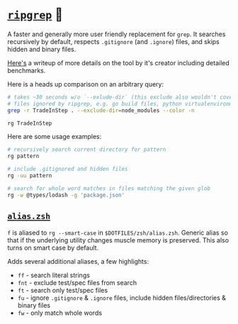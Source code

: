 # [`ripgrep`](https://github.com/BurntSushi/ripgrep) 🔎

A faster and generally more user friendly replacement for `grep`. It searches recursively by default, respects `.gitignore` (and `.ignore`) files, and skips hidden and binary files.

[Here's](https://blog.burntsushi.net/ripgrep/) a writeup of more details on the tool by it's creator including detailed benchmarks.

Here is a heads up comparison on an arbitrary query:

```zsh
# takes ~30 seconds w/o `--exlude-dir` (this exclude also wouldn't cover all
# files ignored by ripgrep, e.g. go build files, python virtualenvironments, etc.)
grep -r TradeInStep . --exclude-dir=node_modules --color -n

rg TradeInStep
```

Here are some usage examples:

```zsh
# recursively search current directory for pattern
rg pattern

# include .gitignored and hidden files
rg -uu pattern

# search for whole word matches in files matching the given glob
rg -w @types/lodash -g 'package.json'
```

## [`alias.zsh`](./alias.zsh)

`f` is aliased to `rg --smart-case` in `$DOTFILES/zsh/alias.zsh`. Generic alias so that if the underlying utility changes muscle memory is preserved. This also turns on smart case by default.

Adds several additional aliases, a few highlights:

- `ff` - search literal strings
- `fnt` - exclude test/spec files from search
- `ft` - search only test/spec files
- `fu` - ignore `.gitignore` & `.ignore` files, include hidden files/directories & binary files
- `fw` - only match whole words
